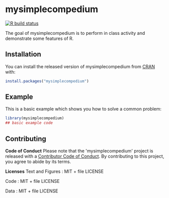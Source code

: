 
# mysimplecompedium

<!-- badges: start -->
[![R build status](https://github.com/mickkygoel/DATA-598-WI20-week-7/workflows/R-CMD-check/badge.svg)](https://github.com/mickkygoel/DATA-598-WI20-week-7/actions)
<!-- badges: end -->

The goal of mysimplecompedium is to perform in class activity and demonstrate some features of R.

## Installation

You can install the released version of mysimplecompedium from [CRAN](https://CRAN.R-project.org) with:

``` r
install.packages("mysimplecompedium")
```

## Example

This is a basic example which shows you how to solve a common problem:

``` r
library(mysimplecompedium)
## basic example code
```

## Contributing

**Code of Conduct**
Please note that the 'mysimplecompedium' project is released with a
[Contributor Code of Conduct](CODE_OF_CONDUCT.md).
By contributing to this project, you agree to abide by its terms.

**Licenses**
Text and Figures : MIT + file LICENSE

Code : MIT + file LICENSE

Data : MIT + file LICENSE
